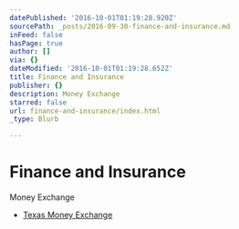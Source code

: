 ```yaml
---
datePublished: '2016-10-01T01:19:28.920Z'
sourcePath: _posts/2016-09-30-finance-and-insurance.md
inFeed: false
hasPage: true
author: []
via: {}
dateModified: '2016-10-01T01:19:28.652Z'
title: Finance and Insurance
publisher: {}
description: Money Exchange
starred: false
url: finance-and-insurance/index.html
_type: Blurb

---
```

# Finance and Insurance

Money Exchange

* [Texas Money Exchange][0]

[0]: http://texasmoney.com/web/ "Casa de Cambio Texas Money Exchange"